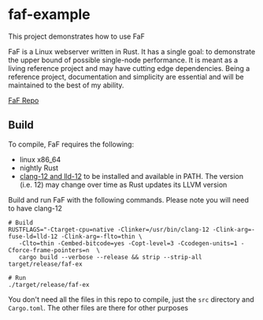 # faf-example

This project demonstrates how to use FaF

FaF is a Linux webserver written in Rust. It has a single goal: to demonstrate the upper bound of possible single-node performance. It is meant as a living reference project and may have cutting edge dependencies. Being a reference project, documentation and simplicity are essential and will be maintained to the best of my ability.

[FaF Repo](https://github.com/errantmind/faf)


## Build

To compile, FaF requires the following:
* linux x86_64
* nightly Rust
* [clang-12 and lld-12](https://apt.llvm.org/) to be installed and available in PATH. The version (i.e. 12) may change over time as Rust updates its LLVM version

Build and run FaF with the following commands. Please note you will need to have clang-12
```
# Build
RUSTFLAGS="-Ctarget-cpu=native -Clinker=/usr/bin/clang-12 -Clink-arg=-fuse-ld=lld-12 -Clink-arg=-flto=thin \
   -Clto=thin -Cembed-bitcode=yes -Copt-level=3 -Ccodegen-units=1 -Cforce-frame-pointers=n  \
   cargo build --verbose --release && strip --strip-all target/release/faf-ex

# Run
./target/release/faf-ex
```

You don't need all the files in this repo to compile, just the `src` directory and `Cargo.toml`. The other files are there for other purposes
